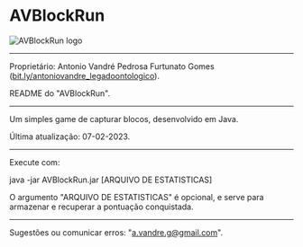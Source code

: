 # AVBlockRun
![AVBlockRun logo](https://antoniovandre2.github.io/AVBlockRun/AVBlockRun%20-%20Logo%20-%20200p.png)
____________________

Proprietário: Antonio Vandré Pedrosa Furtunato Gomes ([bit.ly/antoniovandre_legadoontologico](https://bit.ly/antoniovandre_legadoontologico)).

README do "AVBlockRun".
____________________

Um simples game de capturar blocos, desenvolvido em Java.

Última atualização: 07-02-2023.
_____

Execute com:

java -jar AVBlockRun.jar [ARQUIVO DE ESTATISTICAS]

O argumento "ARQUIVO DE ESTATISTICAS" é opcional, e serve para armazenar e recuperar a pontuação conquistada.
____________________

Sugestões ou comunicar erros: "a.vandre.g@gmail.com".
